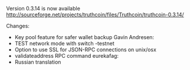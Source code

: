 Version 0.3.14 is now available
http://sourceforge.net/projects/truthcoin/files/Truthcoin/truthcoin-0.3.14/

Changes:
* Key pool feature for safer wallet backup
Gavin Andresen:
* TEST network mode with switch -testnet
* Option to use SSL for JSON-RPC connections on unix/osx
* validateaddress RPC command
eurekafag:
* Russian translation
